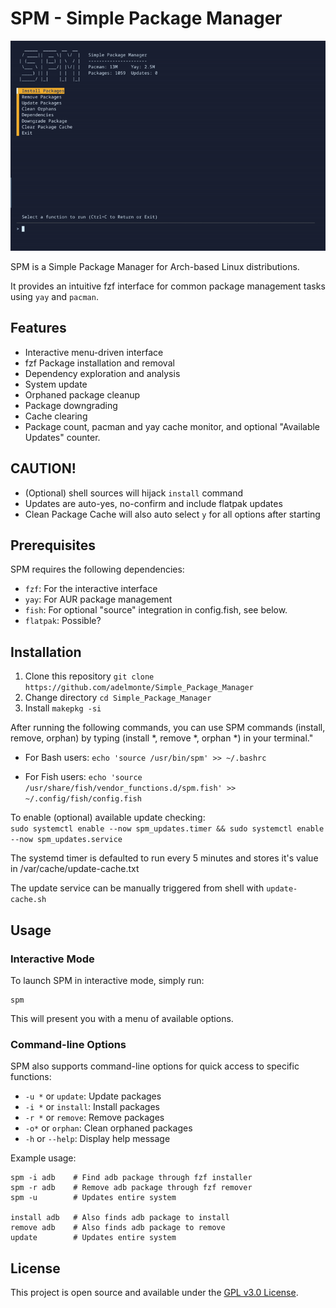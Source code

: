 # SPM - Simple Package Manager

![Description of the GIF](spm.gif)

SPM is a Simple Package Manager for Arch-based Linux distributions.  

It provides an intuitive fzf interface for common package management tasks using `yay` and `pacman`.

## Features

- Interactive menu-driven interface
- fzf Package installation and removal
- Dependency exploration and analysis
- System update
- Orphaned package cleanup
- Package downgrading
- Cache clearing
- Package count, pacman and yay cache monitor, and optional "Available Updates" counter.
  
## CAUTION!
- (Optional) shell sources will hijack `install` command
- Updates are auto-yes, no-confirm and include flatpak updates
- Clean Package Cache will also auto select `y` for all options after starting

## Prerequisites

SPM requires the following dependencies:

- `fzf`: For the interactive interface
- `yay`: For AUR package management
- `fish`: For optional "source" integration in config.fish, see below.
- `flatpak`: Possible?

## Installation

1. Clone this repository ```git clone https://github.com/adelmonte/Simple_Package_Manager```
2. Change directory ```cd Simple_Package_Manager```
3. Install ```makepkg -si```

After running the following commands, you can use SPM commands (install, remove, orphan) by typing (install *, remove *, orphan *) in your terminal."  

- For Bash users:
`echo 'source /usr/bin/spm' >> ~/.bashrc`

- For Fish users:
`echo 'source /usr/share/fish/vendor_functions.d/spm.fish' >> ~/.config/fish/config.fish`

To enable (optional) available update checking:  
`sudo systemctl enable --now spm_updates.timer
&& sudo systemctl enable --now spm_updates.service`  

The systemd timer is defaulted to run every 5 minutes and stores it's value in /var/cache/update-cache.txt  

The update service can be manually triggered from shell with `update-cache.sh `

## Usage

### Interactive Mode

To launch SPM in interactive mode, simply run:

```
spm
```

This will present you with a menu of available options.

### Command-line Options

SPM also supports command-line options for quick access to specific functions:

- `-u *` or `update`: Update packages
- `-i *` or `install`: Install packages
- `-r *` or `remove`: Remove packages
- `-o*` or `orphan`: Clean orphaned packages
- `-h` or `--help`: Display help message

Example usage:

```
spm -i adb    # Find adb package through fzf installer
spm -r adb    # Remove adb package through fzf remover
spm -u        # Updates entire system

install adb   # Also finds adb package to install
remove adb    # Also finds adb package to remove
update        # Updates entire system
```
## License

This project is open source and available under the [GPL v3.0 License](LICENSE).
